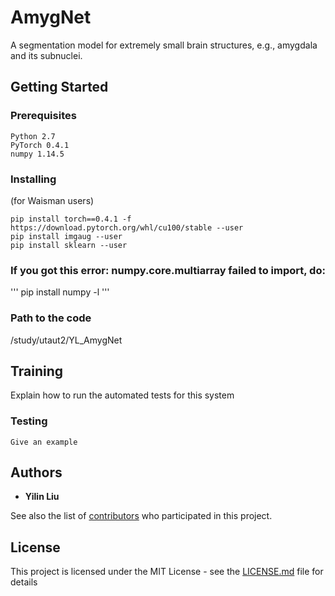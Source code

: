 # AmygNet

A segmentation model for extremely small brain structures, e.g., amygdala and its subnuclei.

## Getting Started


### Prerequisites


```
Python 2.7
PyTorch 0.4.1
numpy 1.14.5
```

### Installing

(for Waisman users)
```
pip install torch==0.4.1 -f https://download.pytorch.org/whl/cu100/stable --user
pip install imgaug --user
pip install sklearn --user
```
### If you got this error: numpy.core.multiarray failed to import, do:
'''
pip install numpy -l
'''

### Path to the code
/study/utaut2/YL_AmygNet

## Training

Explain how to run the automated tests for this system

### Testing


```
Give an example
```


## Authors

* **Yilin Liu**

See also the list of [contributors](https://github.com/your/project/contributors) who participated in this project.

## License

This project is licensed under the MIT License - see the [LICENSE.md](LICENSE.md) file for details


